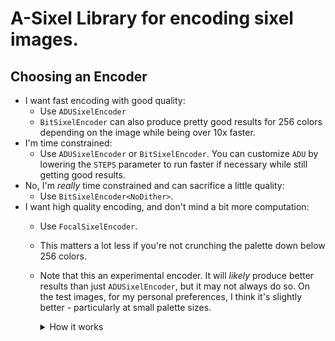 # A-Sixel Library for encoding sixel images.

## Choosing an Encoder
- I want fast encoding with good quality:
  - Use `ADUSixelEncoder`
  - `BitSixelEncoder` can also produce pretty good results for 256 colors depending on the image
    while being over 10x faster.
- I'm time constrained:
  - Use `ADUSixelEncoder` or `BitSixelEncoder`. You can customize `ADU` by lowering the `STEPS`
    parameter to run faster if necessary while still getting good results.
- No, I'm _really_ time constrained and can sacrifice a little quality:
  - Use `BitSixelEncoder<NoDither>`.
- I want high quality encoding, and don't mind a bit more computation:
  - Use `FocalSixelEncoder`.
  - This matters a lot less if you're not crunching the palette down below 256 colors.
  - Note that this an experimental encoder. It will *likely* produce better results than just
    `ADUSixelEncoder`, but it may not always do so. On the test images, for my personal preferences,
    I think it's slightly better - particularly at small palette sizes.

    <details>
    <summary>How it works</summary>

    Under the hood, it is a modified version of the `ADUSixelEncoder` that uses a weighted selection
    algorithm for its sample pixels. These weights are determened based on saliency maps and
    measures of statistical noise in the image.

    In addition to the weighted selection, the distance metric used to determine which cluster to
    place a pixel into also incorporates the weight. Similar pixels with different weights will be
    nudged towards clusters with similar weights. This is a mild effect, but it seems to improve
    things over basic clustering when there are a lot of similar colors in an image.

    </details>